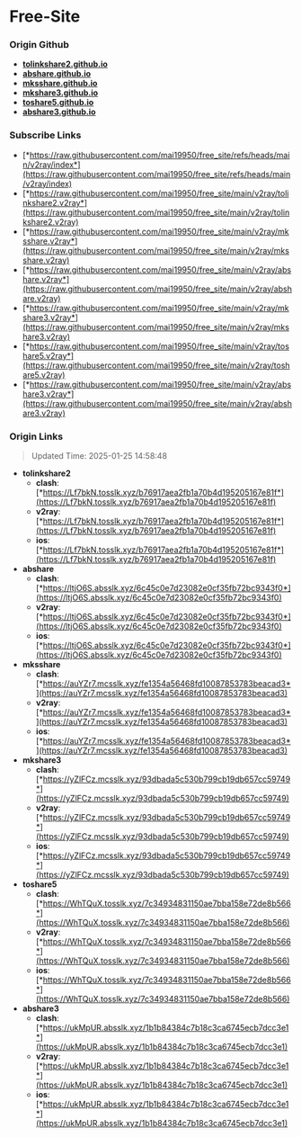 # Free-Site

### Origin Github

- [**tolinkshare2.github.io**](https://github.com/tolinkshare2/tolinkshare2.github.io)
- [**abshare.github.io**](https://github.com/abshare/abshare.github.io)
- [**mksshare.github.io**](https://github.com/mksshare/mksshare.github.io)
- [**mkshare3.github.io**](https://github.com/mkshare3/mkshare3.github.io)
- [**toshare5.github.io**](https://github.com/toshare5/toshare5.github.io)
- [**abshare3.github.io**](https://github.com/abshare3/abshare3.github.io)

### Subscribe Links

- [*https://raw.githubusercontent.com/mai19950/free_site/refs/heads/main/v2ray/index*](https://raw.githubusercontent.com/mai19950/free_site/refs/heads/main/v2ray/index)
- [*https://raw.githubusercontent.com/mai19950/free_site/main/v2ray/tolinkshare2.v2ray*](https://raw.githubusercontent.com/mai19950/free_site/main/v2ray/tolinkshare2.v2ray)
- [*https://raw.githubusercontent.com/mai19950/free_site/main/v2ray/mksshare.v2ray*](https://raw.githubusercontent.com/mai19950/free_site/main/v2ray/mksshare.v2ray)
- [*https://raw.githubusercontent.com/mai19950/free_site/main/v2ray/abshare.v2ray*](https://raw.githubusercontent.com/mai19950/free_site/main/v2ray/abshare.v2ray)
- [*https://raw.githubusercontent.com/mai19950/free_site/main/v2ray/mkshare3.v2ray*](https://raw.githubusercontent.com/mai19950/free_site/main/v2ray/mkshare3.v2ray)
- [*https://raw.githubusercontent.com/mai19950/free_site/main/v2ray/toshare5.v2ray*](https://raw.githubusercontent.com/mai19950/free_site/main/v2ray/toshare5.v2ray)
- [*https://raw.githubusercontent.com/mai19950/free_site/main/v2ray/abshare3.v2ray*](https://raw.githubusercontent.com/mai19950/free_site/main/v2ray/abshare3.v2ray)

### Origin Links

> Updated Time: 2025-01-25 14:58:48

- **tolinkshare2**
  - **clash**: [*https://Lf7bkN.tosslk.xyz/b76917aea2fb1a70b4d195205167e81f*](https://Lf7bkN.tosslk.xyz/b76917aea2fb1a70b4d195205167e81f)
  - **v2ray**: [*https://Lf7bkN.tosslk.xyz/b76917aea2fb1a70b4d195205167e81f*](https://Lf7bkN.tosslk.xyz/b76917aea2fb1a70b4d195205167e81f)
  - **ios**: [*https://Lf7bkN.tosslk.xyz/b76917aea2fb1a70b4d195205167e81f*](https://Lf7bkN.tosslk.xyz/b76917aea2fb1a70b4d195205167e81f)
- **abshare**
  - **clash**: [*https://ltjO6S.absslk.xyz/6c45c0e7d23082e0cf35fb72bc9343f0*](https://ltjO6S.absslk.xyz/6c45c0e7d23082e0cf35fb72bc9343f0)
  - **v2ray**: [*https://ltjO6S.absslk.xyz/6c45c0e7d23082e0cf35fb72bc9343f0*](https://ltjO6S.absslk.xyz/6c45c0e7d23082e0cf35fb72bc9343f0)
  - **ios**: [*https://ltjO6S.absslk.xyz/6c45c0e7d23082e0cf35fb72bc9343f0*](https://ltjO6S.absslk.xyz/6c45c0e7d23082e0cf35fb72bc9343f0)
- **mksshare**
  - **clash**: [*https://auYZr7.mcsslk.xyz/fe1354a56468fd10087853783beacad3*](https://auYZr7.mcsslk.xyz/fe1354a56468fd10087853783beacad3)
  - **v2ray**: [*https://auYZr7.mcsslk.xyz/fe1354a56468fd10087853783beacad3*](https://auYZr7.mcsslk.xyz/fe1354a56468fd10087853783beacad3)
  - **ios**: [*https://auYZr7.mcsslk.xyz/fe1354a56468fd10087853783beacad3*](https://auYZr7.mcsslk.xyz/fe1354a56468fd10087853783beacad3)
- **mkshare3**
  - **clash**: [*https://yZlFCz.mcsslk.xyz/93dbada5c530b799cb19db657cc59749*](https://yZlFCz.mcsslk.xyz/93dbada5c530b799cb19db657cc59749)
  - **v2ray**: [*https://yZlFCz.mcsslk.xyz/93dbada5c530b799cb19db657cc59749*](https://yZlFCz.mcsslk.xyz/93dbada5c530b799cb19db657cc59749)
  - **ios**: [*https://yZlFCz.mcsslk.xyz/93dbada5c530b799cb19db657cc59749*](https://yZlFCz.mcsslk.xyz/93dbada5c530b799cb19db657cc59749)
- **toshare5**
  - **clash**: [*https://WhTQuX.tosslk.xyz/7c34934831150ae7bba158e72de8b566*](https://WhTQuX.tosslk.xyz/7c34934831150ae7bba158e72de8b566)
  - **v2ray**: [*https://WhTQuX.tosslk.xyz/7c34934831150ae7bba158e72de8b566*](https://WhTQuX.tosslk.xyz/7c34934831150ae7bba158e72de8b566)
  - **ios**: [*https://WhTQuX.tosslk.xyz/7c34934831150ae7bba158e72de8b566*](https://WhTQuX.tosslk.xyz/7c34934831150ae7bba158e72de8b566)
- **abshare3**
  - **clash**: [*https://ukMpUR.absslk.xyz/1b1b84384c7b18c3ca6745ecb7dcc3e1*](https://ukMpUR.absslk.xyz/1b1b84384c7b18c3ca6745ecb7dcc3e1)
  - **v2ray**: [*https://ukMpUR.absslk.xyz/1b1b84384c7b18c3ca6745ecb7dcc3e1*](https://ukMpUR.absslk.xyz/1b1b84384c7b18c3ca6745ecb7dcc3e1)
  - **ios**: [*https://ukMpUR.absslk.xyz/1b1b84384c7b18c3ca6745ecb7dcc3e1*](https://ukMpUR.absslk.xyz/1b1b84384c7b18c3ca6745ecb7dcc3e1)
